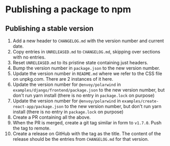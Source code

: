 # Publishing a package to npm

## Publishing a stable version

1. Add a new header to `CHANGELOG.md` with the version number and current date.
1. Copy entries in `UNRELEASED.md` to `CHANGELOG.md`, skipping over sections with no
   entries.
1. Reset `UNRELEASED.md` to its pristine state containing just headers.
1. Bump the version number in `package.json` to the new version number.
1. Update the version number in `README.md` where we refer to the CSS file on unpkg.com.
   There are 2 instances of it here.
1. Update the version number for `@envoy/polarwind` in
   `examples/django/frontend/package.json` to the new version number, but don't run yarn
   install (there is no entry in `package.lock` on purpose)
1. Update the version number for `@envoy/polarwind` in
   `examples/create-react-app/package.json` to the new version number, but don't run yarn
   install (there is no entry in `package.lock` on purpose)
1. Create a PR containing all the above.
1. When the PR is merged, create a git tag similar in form to `v1.7.0`. Push the tag to
   remote.
1. Create a release on GitHub with the tag as the title. The content of the release should
   be the entries from `CHANGELOG.md` for that version.

